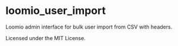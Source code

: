 # loomio_user_import

Loomio admin interface for bulk user import from CSV with headers.

Licensed under the MIT License.